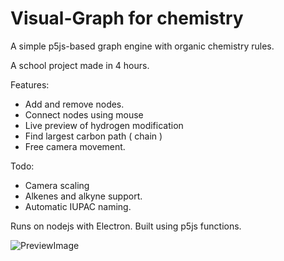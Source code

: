 # Visual-Graph for chemistry
A simple p5js-based graph engine with organic chemistry rules.

A school project made in 4 hours.

Features:
- Add and remove nodes.
- Connect nodes using mouse
- Live preview of hydrogen modification
- Find largest carbon path ( chain )
- Free camera movement.


Todo:
- Camera scaling
- Alkenes and alkyne support.
- Automatic IUPAC naming.

Runs on nodejs with Electron.
Built using p5js functions.



![PreviewImage](https://i.imgur.com/XD0lT29.png)
